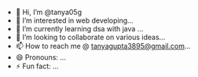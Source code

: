 - 👋 Hi, I’m @tanya05g
- 👀 I’m interested in web developing...
- 🌱 I’m currently learning dsa with java ...
- 💞️ I’m looking to collaborate on various ideas...
- 📫 How to reach me @ tanyagupta3895@gmail.com...
- 😄 Pronouns: ...
- ⚡ Fun fact: ...

<!---
tanya05g/tanya05g is a ✨ special ✨ repository because its `README.md` (this file) appears on your GitHub profile.
You can click the Preview link to take a look at your changes.
--->
